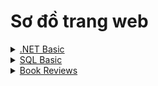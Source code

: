 # Sơ đồ trang web

<details>

<summary><a data-mention href="http://localhost:5000/o/ZnO3U2gDjowIXUi3yNwm/s/fiBngnSwaGzPW2BijrhQ/">.NET Basic</a></summary>



</details>

<details>

<summary><a data-mention href="http://localhost:5000/o/ZnO3U2gDjowIXUi3yNwm/s/vcps8nG4HDn6s4IZiIWk/">SQL Basic</a></summary>



</details>

<details>

<summary><a data-mention href="http://localhost:5000/o/ZnO3U2gDjowIXUi3yNwm/s/BkJg4PSd3eIfPnh5gdHO/">Book Reviews</a></summary>

* [Lời nói đầu](http://localhost:5000/s/BkJg4PSd3eIfPnh5gdHO/ "mention")
* [Kinh nghiệm sống](http://localhost:5000/s/BkJg4PSd3eIfPnh5gdHO/kinh-nghiem-song "mention")

</details>
